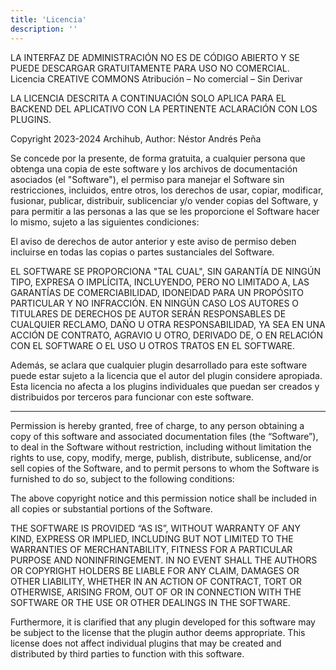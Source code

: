 ```yaml
---
title: 'Licencia'
description: ''
---
```


LA INTERFAZ DE ADMINISTRACIÓN NO ES DE CÓDIGO ABIERTO Y SE PUEDE DESCARGAR GRATUITAMENTE PARA USO NO COMERCIAL.
Licencia CREATIVE COMMONS Atribución – No comercial – Sin Derivar

LA LICENCIA DESCRITA A CONTINUACIÓN SOLO APLICA PARA EL BACKEND DEL APLICATIVO CON LA PERTINENTE ACLARACIÓN CON LOS PLUGINS.

Copyright 2023-2024 Archihub, Author: Néstor Andrés Peña

Se concede por la presente, de forma gratuita, a cualquier persona que obtenga una copia de este software y los archivos de documentación asociados (el "Software"), el permiso para manejar el Software sin restricciones, incluidos, entre otros, los derechos de usar, copiar, modificar, fusionar, publicar, distribuir, sublicenciar y/o vender copias del Software, y para permitir a las personas a las que se les proporcione el Software hacer lo mismo, sujeto a las siguientes condiciones:

El aviso de derechos de autor anterior y este aviso de permiso deben incluirse en todas las copias o partes sustanciales del Software.

EL SOFTWARE SE PROPORCIONA "TAL CUAL", SIN GARANTÍA DE NINGÚN TIPO, EXPRESA O IMPLÍCITA, INCLUYENDO, PERO NO LIMITADO A, LAS GARANTÍAS DE COMERCIABILIDAD, IDONEIDAD PARA UN PROPÓSITO PARTICULAR Y NO INFRACCIÓN. EN NINGÚN CASO LOS AUTORES O TITULARES DE DERECHOS DE AUTOR SERÁN RESPONSABLES DE CUALQUIER RECLAMO, DAÑO U OTRA RESPONSABILIDAD, YA SEA EN UNA ACCIÓN DE CONTRATO, AGRAVIO U OTRO, DERIVADO DE, O EN RELACIÓN CON EL SOFTWARE O EL USO U OTROS TRATOS EN EL SOFTWARE.

Además, se aclara que cualquier plugin desarrollado para este software puede estar sujeto a la licencia que el autor del plugin considere apropiada. Esta licencia no afecta a los plugins individuales que puedan ser creados y distribuidos por terceros para funcionar con este software.

-------------------------------------------

Permission is hereby granted, free of charge, to any person obtaining a copy of this software and associated documentation files (the “Software”), to deal in the Software without restriction, including without limitation the rights to use, copy, modify, merge, publish, distribute, sublicense, and/or sell copies of the Software, and to permit persons to whom the Software is furnished to do so, subject to the following conditions:

The above copyright notice and this permission notice shall be included in all copies or substantial portions of the Software.

THE SOFTWARE IS PROVIDED “AS IS”, WITHOUT WARRANTY OF ANY KIND, EXPRESS OR IMPLIED, INCLUDING BUT NOT LIMITED TO THE WARRANTIES OF MERCHANTABILITY, FITNESS FOR A PARTICULAR PURPOSE AND NONINFRINGEMENT. IN NO EVENT SHALL THE AUTHORS OR COPYRIGHT HOLDERS BE LIABLE FOR ANY CLAIM, DAMAGES OR OTHER LIABILITY, WHETHER IN AN ACTION OF CONTRACT, TORT OR OTHERWISE, ARISING FROM, OUT OF OR IN CONNECTION WITH THE SOFTWARE OR THE USE OR OTHER DEALINGS IN THE SOFTWARE.

Furthermore, it is clarified that any plugin developed for this software may be subject to the license that the plugin author deems appropriate. This license does not affect individual plugins that may be created and distributed by third parties to function with this software.